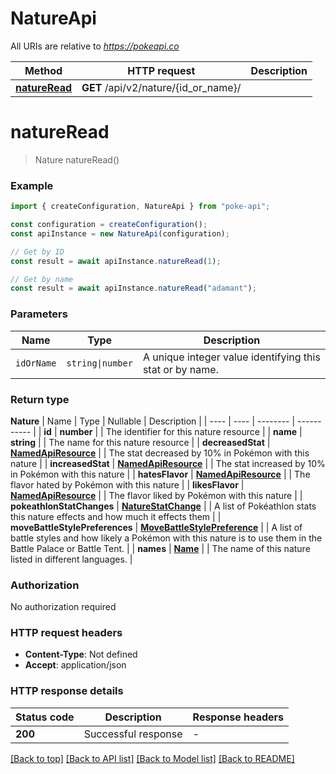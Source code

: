 # NatureApi

All URIs are relative to *https://pokeapi.co*

| Method                                    | HTTP request                         | Description |
| ----------------------------------------- | ------------------------------------ | ----------- |
| [**natureRead**](NatureApi.md#natureRead) | **GET** /api/v2/nature/{id_or_name}/ |

<!-- [**natureList**](NatureApi.md#natureList) | **GET** /api/v2/nature/ |  -->

<!-- # **natureList**

> NatureList200Response natureList()

### Example

```typescript
import {  } from '';
import * as fs from 'fs';

const configuration = .createConfiguration();
const apiInstance = new .NatureApi(configuration);

let body:.NatureApiNatureListRequest = {
  // number (optional)
  limit: 1,
  // number (optional)
  offset: 1,
};

apiInstance.natureList(body).then((data:any) => {
  console.log('API called successfully. Returned data: ' + data);
}).catch((error:any) => console.error(error));
```

### Parameters

| Name       | Type         | Description | Notes                            |
| ---------- | ------------ | ----------- | -------------------------------- |
| **limit**  | [**number**] |             | (optional) defaults to undefined |
| **offset** | [**number**] |             | (optional) defaults to undefined |

### Return type

**NatureList200Response**

### Authorization

No authorization required

### HTTP request headers

- **Content-Type**: Not defined
- **Accept**: application/json

### HTTP response details

| Status code | Description | Response headers |
| ----------- | ----------- | ---------------- |
| **200**     | OK          | -                |

[[Back to top]](#) [[Back to API list]](README.md#documentation-for-api-endpoints) [[Back to Model list]](README.md#documentation-for-models) [[Back to README]](README.md) -->

# **natureRead**

> Nature natureRead()

### Example

```typescript
import { createConfiguration, NatureApi } from "poke-api";

const configuration = createConfiguration();
const apiInstance = new NatureApi(configuration);

// Get by ID
const result = await apiInstance.natureRead(1);

// Get by name
const result = await apiInstance.natureRead("adamant");
```

### Parameters

| Name       | Type             | Description                                              |
| ---------- | ---------------- | -------------------------------------------------------- |
| `idOrName` | `string\|number` | A unique integer value identifying this stat or by name. |

### Return type

**Nature**
| Name | Type | Nullable | Description |
| ---- | ---- | -------- | ----------- |
| **id** | **number** | | The identifier for this nature resource |
| **name** | **string** | | The name for this nature resource |
| **decreasedStat** | [**NamedApiResource**](NamedApiResource.md) | | The stat decreased by 10% in Pokémon with this nature |
| **increasedStat** | [**NamedApiResource**](NamedApiResource.md) | | The stat increased by 10% in Pokémon with this nature |
| **hatesFlavor** | [**NamedApiResource**](NamedApiResource.md) | | The flavor hated by Pokémon with this nature |
| **likesFlavor** | [**NamedApiResource**](NamedApiResource.md) | | The flavor liked by Pokémon with this nature |
| **pokeathlonStatChanges** | [**NatureStatChange**](NatureStatChange.md) | | A list of Pokéathlon stats this nature effects and how much it effects them |
| **moveBattleStylePreferences** | [**MoveBattleStylePreference**](MoveBattleStylePreference.md) | | A list of battle styles and how likely a Pokémon with this nature is to use them in the Battle Palace or Battle Tent. |
| **names** | [**Name**](Name.md) | | The name of this nature listed in different languages. |

### Authorization

No authorization required

### HTTP request headers

- **Content-Type**: Not defined
- **Accept**: application/json

### HTTP response details

| Status code | Description         | Response headers |
| ----------- | ------------------- | ---------------- |
| **200**     | Successful response | -                |

[[Back to top]](#) [[Back to API list]](README.md#documentation-for-api-endpoints) [[Back to Model list]](README.md#documentation-for-models) [[Back to README]](README.md)
